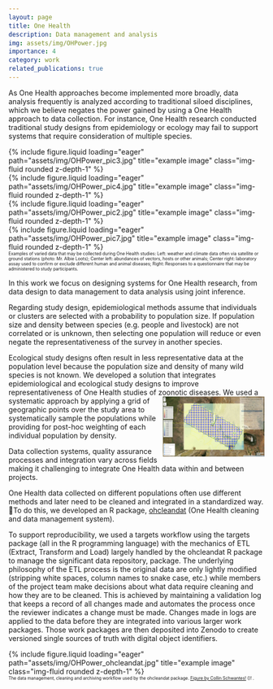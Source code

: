 ```yaml
---
layout: page
title: One Health  
description: Data management and analysis
img: assets/img/OHPower.jpg
importance: 4
category: work
related_publications: true
---
```


<style>
div.caption {
  font-size: 0.6em;
}
</style>


As One Health approaches become implemented more broadly, data analysis frequently is analyzed according to traditional siloed disciplines, which we believe negates the power gained by using a One Health approach to data collection. For instance, One Health research conducted traditional study designs from epidemiology or ecology may fail to support systems that require consideration of multiple species. 

<div class="row">
    <div class="col-sm mt-3 mt-md-0">
        {% include figure.liquid loading="eager" path="assets/img/OHPower_pic3.jpg" title="example image" class="img-fluid rounded z-depth-1" %}
    </div>
    <div class="col-sm mt-3 mt-md-0">
        {% include figure.liquid loading="eager" path="assets/img/OHPower_pic4.jpg" title="example image" class="img-fluid rounded z-depth-1" %}
    </div>
    <div class="col-sm mt-3 mt-md-0">
        {% include figure.liquid loading="eager" path="assets/img/OHPower_pic2.jpg" title="example image" class="img-fluid rounded z-depth-1" %}
    </div>
      <div class="col-sm mt-3 mt-md-0">
        {% include figure.liquid loading="eager" path="assets/img/OHPower_pic7.jpg" title="example image" class="img-fluid rounded z-depth-1" %}
    </div>
</div>
<div class="caption">
    Examples of varied data that may be collected during One Health studies: Left: weather and climate data often via satellite or ground stations (photo: Mr. Albie Loots); Center left: abundances of vectors, hosts or other animals; Center right: laboratory assay used to confirm or exclude different human and animal diseases; Right: Responses to a questionnaire that may be administered to study participants.
</div>

In this work we focus on designing systems for One Health research, from data design to data management to data analysis using joint inference. 



Regarding study design, epidemiological methods assume that individuals or clusters are selected with a probability to population size. If population size and density between species (e.g. people and livestock) are not correlated or is unknown, then selecting one population will reduce or even negate the representativeness of the survey in another species.

Ecological study designs often result in less representative data at the population level because the population size and density of many wild species is not known. We developed a solution that integrates epidemiological and ecological study designs to improve representativeness of One Health studies of zoonotic diseases. 
<img src="/assets/img/OHPower_grid.jpg" align="right" width="200px"/>
We used a systematic approach by applying a grid of geographic points over the study area to systematically sample the populations while providing for post-hoc weighting of each individual population by density.

Data collection systems, quality assurance processes and integration vary across fields making it challenging to integrate One Health data within and between projects. 

One Health data collected on different populations often use different methods and later need to be cleaned and integrated in a standardized way. To do this, we developed an R package, [ohcleandat](https://ecohealthalliance.github.io/ohcleandat) (One Health cleaning and data management system). 

To support reproducibility, we used a targets workflow using the targets package (all in the R programming language) with the mechanics of ETL (Extract, Transform and Load) largely handled by the ohcleandat R package to manage the significant data repository, package. The underlying philosophy of the ETL process is the original data are only lightly modified (stripping white spaces, column names to snake case, etc.) while members of the project team make decisions about what data require cleaning and how they are to be cleaned. This is achieved by maintaining a validation log that keeps a record of all changes made and automates the process once the reviewer indicates a change must be made. Changes made in logs are applied to the data before they are integrated into various larger work packages. Those work packages are then deposited into Zenodo to create versioned single sources of truth with digital object identifiers.


<div class="row">
    <div class="col-sm mt-3 mt-md-0">
        {% include figure.liquid loading="eager" path="assets/img/OHPower_ohcleandat.jpg" title="example image" class="img-fluid rounded z-depth-1" %}
    </div>
</div>
<div class="caption">
    The data management, cleaning and archiving workflow used by the ohcleandat package. 
    <a href="[https://ropensci.org/blog/2024/09/17/deposits-in-the-wild/]">Figure by Collin Schwantes!</a> ()! .
</div>
